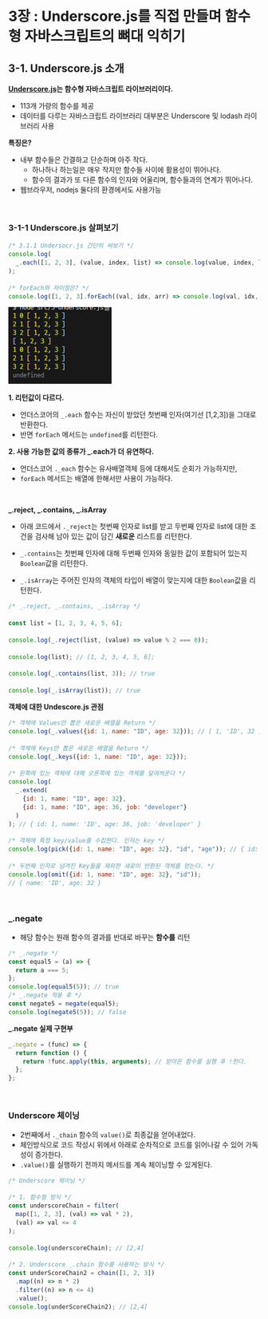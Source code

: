 # 3장 : Underscore.js를 직접 만들며 함수형 자바스크립트의 뼈대 익히기

## 3-1. Underscore.js 소개

**[Underscore.js](https://underscorejs.org/)는 함수형 자바스크립트 라이브러리이다.**

- 113개 가량의 함수를 제공
- 데이터를 다루는 자바스크립트 라이브러리 대부분은 Underscore 및 lodash 라이브러리 사용

**특징은?**

- 내부 함수들은 간결하고 단순하며 아주 작다.
  - 하나하나 하는일은 매우 작지만 함수들 사이에 활용성이 뛰어나다.
  - 함수의 결과가 또 다른 함수의 인자와 어울리며, 함수들과의 연계가 뛰어나다.
- 웹브라우저, nodejs 둘다의 환경에서도 사용가능

<br />

### 3-1-1 Underscore.js 살펴보기

```js
/* 3.1.1 Undersocr.js 간단히 써보기 */
console.log(
  _.each([1, 2, 3], (value, index, list) => console.log(value, index, list))
);

/* forEach와 차이점은? */
console.log([1, 2, 3].forEach((val, idx, arr) => console.log(val, idx, arr)));
```

![alt text](src/assets/forEach-diff.png)

**1. 리턴값이 다르다.**

- 언더스코어의 `_.each` 함수는 자신이 받았던 첫번째 인자(여기선 [1,2,3])을 그대로 반환한다.
- 반면 `forEach` 메서드는 `undefined`를 리턴한다.

**2. 사용 가능한 값의 종류가 \_.each가 더 유연하다.**

- 언더스코어 `._each` 함수는 유사배열객체 등에 대해서도 순회가 가능하지만,
- `forEach` 메서드는 배열에 한해서만 사용이 가능하다.

<br />

**_.reject, _.contains, \_.isArray**

- 아래 코드에서 `._reject`는 첫번째 인자로 list를 받고 두번째 인자로 list에 대한 조건을 검사해 남아 있는 값이 담긴 **새로운** 리스트를 리턴한다.

- `_.contains`는 첫번째 인자에 대해 두번째 인자와 동일한 값이 포함되어 있는지 `Boolean`값을 리턴한다.

- `_.isArray`는 주어진 인자의 객체의 타입이 배열이 맞는지에 대한 `Boolean`값을 리턴한다.

```js
/* _.reject, _.contains, _.isArray */

const list = [1, 2, 3, 4, 5, 6];

console.log(_.reject(list, (value) => value % 2 === 0));

console.log(list); // [1, 2, 3, 4, 5, 6];

console.log(_.contains(list, 3)); // true

console.log(_.isArray(list)); // true
```

**객체에 대한 Undescore.js 관점**

```js
/* 객체에 Values만 뽑은 새로운 배열을 Return */
console.log(_.values({id: 1, name: "ID", age: 32})); // [ 1, 'ID', 32 ]

/* 객체에 Keys만 뽑은 새로운 배열을 Return */
console.log(_.keys({id: 1, name: "ID", age: 32}));

/* 왼쪽에 있는 객체에 대해 오른쪽에 있는 객체를 덮여씌운다 */
console.log(
  _.extend(
    {id: 1, name: "ID", age: 32},
    {id: 1, name: "ID", age: 36, job: "developer"}
  )
); // { id: 1, name: 'ID', age: 36, job: 'developer' }

/* 객체에 특정 key/value를 수집한다. 인자는 key */
console.log(pick({id: 1, name: "ID", age: 32}, "id", "age")); // { id: 1, age: 32 }

/* 두번째 인자로 넘겨진 Key들을 제외한 새로이 반환된 객체를 얻는다. */
console.log(omit({id: 1, name: "ID", age: 32}, "id"));
// { name: 'ID', age: 32 }
```

<br />

### \_.negate

- 해당 함수는 원래 함수의 결과를 반대로 바꾸는 **함수를** 리턴

```js
/* _.negate */
const equal5 = (a) => {
  return a === 5;
};
console.log(equal5(5)); // true
/* _.negate 적용 후 */
const negate5 = negate(equal5);
console.log(negate5(5)); // false
```

**\_.negate 실제 구현부**

```js
_.negate = (func) => {
  return function () {
    return !func.apply(this, arguments); // 받아온 함수를 실행 후 !한다.
  };
};
```

<br />

### Underscore 체이닝

- 2번째에서 `._chain` 함수의 `value()`로 최종값을 얻어내었다.
- 체인방식으로 코드 작성시 위에서 아래로 순차적으로 코드를 읽어나갈 수 있어 가독성이 증가한다.
- `.value()`를 실행하기 전까지 메서드를 계속 체이닝할 수 있게된다.

```js
/* Underscore 체이닝 */

/* 1. 함수형 방식 */
const underscoreChain = filter(
  map([1, 2, 3], (val) => val * 2),
  (val) => val <= 4
);

console.log(underscoreChain); // [2,4]

/* 2. Underscore _.chain 함수를 사용하는 방식 */
const underScoreChain2 = chain([1, 2, 3])
  .map((n) => n * 2)
  .filter((n) => n <= 4)
  .value();
console.log(underScoreChain2); // [2,4]
```

<br />

